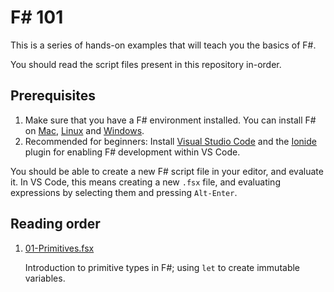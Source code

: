# F# 101

This is a series of hands-on examples that will teach you the basics of F#.

You should read the script files present in this repository in-order.

## Prerequisites

1. Make sure that you have a F# environment installed. You can install F# on [Mac][], [Linux][] and [Windows][].
2. Recommended for beginners: Install [Visual Studio Code][Code] and the [Ionide][] plugin for enabling F# development within VS Code.
   
You should be able to create a new F# script file in your editor, and evaluate it. In VS Code, this means creating a new `.fsx` file, and evaluating expressions by selecting them and pressing `Alt-Enter`.


[Mac]: http://fsharp.org/use/mac/
[Linux]: http://fsharp.org/use/linux/
[Windows]: http://fsharp.org/use/windows/
[Code]: https://code.visualstudio.com/
[Ionide]: http://ionide.io/

## Reading order

1. [01-Primitives.fsx](01-Primitives.fsx)
   
   Introduction to primitive types in F#; using `let` to create immutable variables.
   

